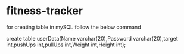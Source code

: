 # fitness-tracker
for creating table in mySQL follow the below command

create table userData(Name varchar(20),Password varchar(20),target int,pushUps int,pullUps int,Weight int,Height int);
